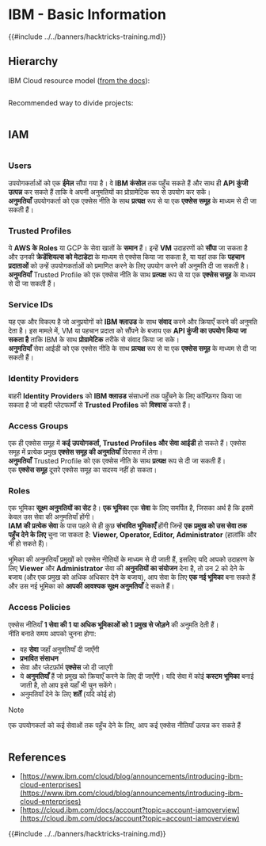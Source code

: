 # IBM - Basic Information

{{#include ../../banners/hacktricks-training.md}}

## Hierarchy

IBM Cloud resource model ([from the docs](https://www.ibm.com/blog/announcement/introducing-ibm-cloud-enterprises/)):

<figure><img src="../../images/image (225).png" alt=""><figcaption></figcaption></figure>

Recommended way to divide projects:

<figure><img src="../../images/image (239).png" alt=""><figcaption></figcaption></figure>

## IAM

<figure><img src="../../images/image (266).png" alt=""><figcaption></figcaption></figure>

### Users

उपयोगकर्ताओं को एक **ईमेल** सौंपा गया है। वे **IBM कंसोल** तक पहुँच सकते हैं और साथ ही **API कुंजी उत्पन्न** कर सकते हैं ताकि वे अपनी अनुमतियों का प्रोग्रामेटिक रूप से उपयोग कर सकें।\
**अनुमतियाँ** उपयोगकर्ता को एक एक्सेस नीति के साथ **प्रत्यक्ष** रूप से या एक **एक्सेस समूह** के माध्यम से दी जा सकती हैं।

### Trusted Profiles

ये **AWS के Roles** या GCP के सेवा खातों के **समान** हैं। इन्हें **VM** उदाहरणों को **सौंपा** जा सकता है और उनकी **क्रेडेंशियल्स को मेटाडेटा** के माध्यम से एक्सेस किया जा सकता है, या यहां तक कि **पहचान प्रदाताओं** को उन्हें उपयोगकर्ताओं को प्रमाणित करने के लिए उपयोग करने की अनुमति दी जा सकती है।\
**अनुमतियाँ** Trusted Profile को एक एक्सेस नीति के साथ **प्रत्यक्ष** रूप से या एक **एक्सेस समूह** के माध्यम से दी जा सकती हैं।

### Service IDs

यह एक और विकल्प है जो अनुप्रयोगों को **IBM क्लाउड** के साथ **संवाद** करने और क्रियाएँ करने की अनुमति देता है। इस मामले में, VM या पहचान प्रदाता को सौंपने के बजाय एक **API कुंजी का उपयोग किया जा सकता है** ताकि IBM के साथ **प्रोग्रामेटिक** तरीके से संवाद किया जा सके।\
**अनुमतियाँ** सेवा आईडी को एक एक्सेस नीति के साथ **प्रत्यक्ष** रूप से या एक **एक्सेस समूह** के माध्यम से दी जा सकती हैं।

### Identity Providers

बाहरी **Identity Providers** को **IBM क्लाउड** संसाधनों तक पहुँचने के लिए कॉन्फ़िगर किया जा सकता है जो बाहरी प्लेटफार्मों से **Trusted Profiles** को **विश्वास** करते हैं।

### Access Groups

एक ही एक्सेस समूह में **कई उपयोगकर्ता, Trusted Profiles और सेवा आईडी** हो सकते हैं। एक्सेस समूह में प्रत्येक प्रमुख **एक्सेस समूह की अनुमतियाँ** विरासत में लेगा।\
**अनुमतियाँ** Trusted Profile को एक एक्सेस नीति के साथ **प्रत्यक्ष** रूप से दी जा सकती हैं।\
एक **एक्सेस समूह** दूसरे एक्सेस समूह का सदस्य नहीं हो सकता।

### Roles

एक भूमिका **सूक्ष्म अनुमतियों का सेट** है। **एक भूमिका** एक **सेवा** के लिए समर्पित है, जिसका अर्थ है कि इसमें केवल उस सेवा की अनुमतियाँ होंगी।\
**IAM की प्रत्येक सेवा** के पास पहले से ही कुछ **संभावित भूमिकाएँ** होंगी जिन्हें **एक प्रमुख को उस सेवा तक पहुँच देने के लिए** चुना जा सकता है: **Viewer, Operator, Editor, Administrator** (हालांकि और भी हो सकते हैं)।

भूमिका की अनुमतियाँ प्रमुखों को एक्सेस नीतियों के माध्यम से दी जाती हैं, इसलिए यदि आपको उदाहरण के लिए **Viewer** और **Administrator** सेवा की **अनुमतियों का संयोजन** देना है, तो उन 2 को देने के बजाय (और एक प्रमुख को अधिक अधिकार देने के बजाय), आप सेवा के लिए **एक नई भूमिका** बना सकते हैं और उस नई भूमिका को **आपकी आवश्यक सूक्ष्म अनुमतियाँ** दे सकते हैं।

### Access Policies

एक्सेस नीतियाँ **1 सेवा की 1 या अधिक भूमिकाओं को 1 प्रमुख से जोड़ने** की अनुमति देती हैं।\
नीति बनाते समय आपको चुनना होगा:

- वह **सेवा** जहाँ अनुमतियाँ दी जाएँगी
- **प्रभावित संसाधन**
- सेवा और प्लेटफ़ॉर्म **एक्सेस** जो दी जाएगी
- ये **अनुमतियाँ** हैं जो प्रमुख को क्रियाएँ करने के लिए दी जाएँगी। यदि सेवा में कोई **कस्टम भूमिका** बनाई जाती है, तो आप इसे यहाँ भी चुन सकेंगे।
- अनुमतियाँ देने के लिए **शर्तें** (यदि कोई हो)

> [!NOTE]
> एक उपयोगकर्ता को कई सेवाओं तक पहुँच देने के लिए, आप कई एक्सेस नीतियाँ उत्पन्न कर सकते हैं

<figure><img src="../../images/image (248).png" alt=""><figcaption></figcaption></figure>

## References

- [https://www.ibm.com/cloud/blog/announcements/introducing-ibm-cloud-enterprises](https://www.ibm.com/cloud/blog/announcements/introducing-ibm-cloud-enterprises)
- [https://cloud.ibm.com/docs/account?topic=account-iamoverview](https://cloud.ibm.com/docs/account?topic=account-iamoverview)

{{#include ../../banners/hacktricks-training.md}}

